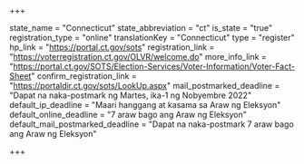 +++

state_name = "Connecticut"
state_abbreviation = "ct"
is_state = "true"
registration_type = "online"
translationKey = "Connecticut"
type = "register"
hp_link = "https://portal.ct.gov/sots"
registration_link = "https://voterregistration.ct.gov/OLVR/welcome.do"
more_info_link = "https://portal.ct.gov/SOTS/Election-Services/Voter-Information/Voter-Fact-Sheet"
confirm_registration_link = "https://portaldir.ct.gov/sots/LookUp.aspx"
mail_postmarked_deadline = "Dapat na naka-postmark ng Martes, ika-1 ng Nobyembre 2022"
default_ip_deadline = "Maari hanggang at kasama sa  Araw ng Eleksyon"
default_online_deadline = "7 araw bago ang Araw ng Eleksyon"
default_mail_postmarked_deadline = "Dapat na naka-postmark 7 araw bago ang Araw ng Eleksyon"

+++